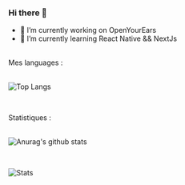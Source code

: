 ### Hi there 👋

<!--
**jayhem10/jayhem10** is a ✨ _special_ ✨ repository because its `README.md` (this file) appears on your GitHub profile.

Here are some ideas to get you started:
-->
- 🔭 I’m currently working on OpenYourEars
- 🌱 I’m currently learning React Native && NextJs

<!--
- 👯 I’m looking to collaborate on ...
- 🤔 I’m looking for help with ...
- 💬 Ask me about ...
- 📫 How to reach me: ...
- 😄 Pronouns: ...
- ⚡ Fun fact: ...
-->
<br />
Mes languages :
<br />
<br />

![Top Langs](https://github-readme-stats.vercel.app/api/top-langs/?username=jayhem10&theme=radical)

<br />

Statistiques :
<br />
<br />

![Anurag's github stats](https://github-readme-stats.vercel.app/api?username=jayhem10&show_icons=true&theme=radical)

<br />

![Stats](https://github-readme-stats.vercel.app/api/wakatime?username=jayhem10&layout=compact&theme=radical)
